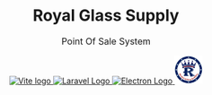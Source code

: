 <div>
    <h1 align="center" id="title">Royal Glass Supply</h1>
    <p style="font-size: 16px;" align="center" id="title">Point Of Sale System</p>    
</div>


<p align="center" >
    <a href="https://vitejs.dev" target="_blank" rel="noopener noreferrer">
        <img width="50" src="https://vitejs.dev/logo.svg" alt="Vite logo" />
    </a>
    <a href="https://laravel.com" target="_blank">
        <img src="https://raw.githubusercontent.com/laravel/art/master/logo-lockup/5%20SVG/2%20CMYK/1%20Full%20Color/laravel-logolockup-cmyk-red.svg" width="200" alt="Laravel Logo" />
    </a>
    <a href="https://www.electronjs.org/" target="_blank">
        <img src="https://upload.wikimedia.org/wikipedia/commons/9/91/Electron_Software_Framework_Logo.svg" width="50" alt="Electron Logo" />
    </a>
    <img src="public/RGS-logo.png" width="50" alt="RoyalGlassSupply Logo"/>
</p>
